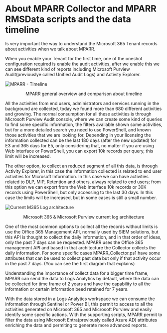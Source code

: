 # About MPARR Collector and MPARR RMSData scripts and the data timeline

Is very important the way to understand the Microsoft 365 Tenant records about activities when we talk about MPARR.

When you enable your Tenant for the first time, one of the oneshot configuration required is enable the audit activities, after we enable this we can see different kind of reports including Microsoft Purview Audit(previouslye called Unified Audit Logs) and Activity Explorer.

![MPARR - Timeline](https://github.com/microsoft/Microsoft-Purview-Advanced-Rich-Reports-MPARR-Collector/assets/44684110/d5940131-5442-4bb2-94cb-29f4219c1b08)
<p align="center">MPARR general overview and comparison about timeline</p>

All the activities from end users, administrators and services running in the background are collected, today we found more than 680 different activities and growing.
The normal consumption for all these activities is through Microsoft Purview Audit console, where we can create some kind of queries to find some specific information, the filters available shown some activities, but for a more detailed search you need to use PowerShell, and known those activities that we are looking for. Depending in your licensing the information collected can be the last 180 days (after the new updated) for E3 and 365 days for E5, only considering that, no matter if you are using Web interface or PowerShell, you can export 10k records per query, this limit will be increased.

The other option, to collect an reduced segment of all this data, is through Activity Explorer, in this case the information collected is related to end user activities for Microsoft Information. In this case we can have activities related to DLP, MIP, Retention and others, always related to end users; from this option we can export from the Web Interface 10k records or 30K records using PowerShell, but only accessing to the last 30 days. In this case the limits will be increased, but in some cases is still a small number.

![Current M365 Log architecture](https://github.com/microsoft/Microsoft-Purview-Advanced-Rich-Reports-MPARR-Collector/assets/44684110/f2b03211-a5dd-476a-8d29-6440915576ed)
<p align="center">Microsoft 365 & Microsoft Purview current log architecture</p>

One of the most common options to collect all the records without limits is use the Office 365 Management API, normally used by SIEM solutions, but this API is thought to collect the daily information, and in that order of ideas, only the past 7 days can be requested.
MPARR uses the Office 365 management API and based in that architecture the Collector collects the daily information. For some specific cases MPARR_Collector.ps1 have some attributes that can be used to collect past data but only if that activity occur in the past 7 days. (You can see the first diagram that explains)

Understanding the importance of collect data for a bigger time frame, MPARR can send the data to Logs Analytics by default, where the data can be collected for time frame of 2 years and have the capability to all the information or certain information beed retained for 7 years.

With the data stored in a Logs Analytics workspace we can consume the information through Sentinel or Power BI, this permit to access to all the activities generated on Microsoft 365 and Microsoft Purview and easily identify some specific actions. With the supporting scripts, MPARR permit to filter the data using Microsoft Entra(previously called Azure AD) attributes enriching the data and permiting to generate more advanced reports.
